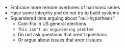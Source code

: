 - Embrace more remote overtones of harmonic series
- Have some integrity and do not try to build systems
- Squandered time arguing about "null-hypothesis"
   - Coin-flip in US general elections
   - `This isn't an engineering problem`
   - Do not ask questions that aren't questions
   - Or argue about issues that aren't issues

